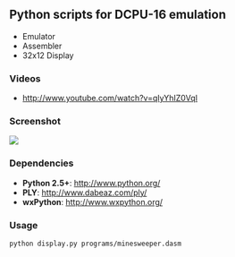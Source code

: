 ## Python scripts for DCPU-16 emulation

- Emulator
- Assembler
- 32x12 Display

### Videos

- http://www.youtube.com/watch?v=qIyYhIZ0VqI

### Screenshot

![](https://raw.github.com/fogleman/DCPU-16/master/screenshots/screenshot.png)

### Dependencies
- **Python 2.5+**: http://www.python.org/
- **PLY**: http://www.dabeaz.com/ply/
- **wxPython**: http://www.wxpython.org/

### Usage

    python display.py programs/minesweeper.dasm
